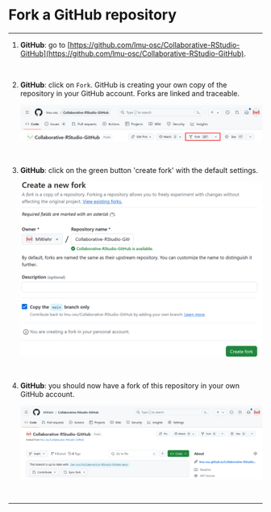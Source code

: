 # Fork a GitHub repository

***
1. **GitHub**: go to [https://github.com/lmu-osc/Collaborative-RStudio-GitHub](https://github.com/lmu-osc/Collaborative-RStudio-GitHub).

<br />


2. **GitHub**: click on `Fork`. GitHub is creating your own copy of the repository in your GitHub account. Forks are linked and traceable.

    ![](./assets/fork-button.png)
 
<br />

3. **GitHub**: click on the green button 'create fork' with the default settings.

    <img src="assets/create-fork.png" width="600"> 
  
<br />  

4. **GitHub**: you should now have a fork of this repository in your own GitHub account.

    ![](./assets/fork-process.png)
    
<br />
  
***

